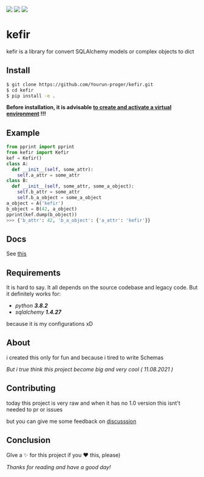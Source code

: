 ![](https://img.shields.io/github/v/release/yourun-proger/kefir)
![](https://img.shields.io/github/languages/code-size/yourun-proger/kefir)
![](https://img.shields.io/github/license/yourun-proger/kefir)

# kefir
kefir is a library for convert SQLAlchemy models or complex objects to dict
## Install
```bash
$ git clone https://github.com/Yourun-proger/kefir.git
$ cd kefir
$ pip install -e .
```
**Before installation, it is advisable [to create and activate a virtual environment](https://github.com/Yourun-proger/kefir/wiki/Docs#create-and-activate-virtual-env) !!!**
## Example
```py
from pprint import pprint
from kefir import Kefir
kef = Kefir()
class A:
  def __init__(self, some_attr):
    self.a_attr = some_attr
class B:
  def __init__(self, some_attr, some_a_object):
    self.b_attr = some_attr
    self.b_a_object = some_a_object
a_object = A('kefir')
b_object = B(42, a_object)
pprint(kef.dump(b_object))
>>> {'b_attr': 42, 'b_a_object': {'a_attr': 'kefir'}}
```
## Docs
See [this](https://github.com/Yourun-proger/kefir/wiki/Docs)

## Requirements
It is hard to say. It all depends on the source codebase and legacy code.
But it definitely works for:
* *python **3.8.2***
* *sqlalchemy **1.4.27***

because it is my configurations xD
## About
i created this only for fun and because i tired to write Schemas

*But i true think this project become big and very cool ( 11.08.2021 )*
## Contributing
today this project is very raw and when it has no 1.0 version this isnt't needed to pr or issues

but you can give me some feedback on [discusssion](https://github.com/Yourun-proger/kefir/discussions/2)
## Conclusion
GIve a ✨ for this project if you ❤ this, please)

*Thanks for reading and have a good day!*
